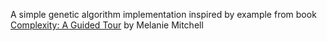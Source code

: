 A simple genetic algorithm implementation inspired by example from book [Complexity: A Guided Tour](https://www.amazon.com/Complexity-Guided-Tour-Melanie-Mitchell-ebook/dp/B002SAUBWC/ref=sr_1_3?crid=2907MIC5SUS5G&keywords=complexity&qid=1707856592&sprefix=complexity%2Caps%2C291&sr=8-3) by Melanie Mitchell
